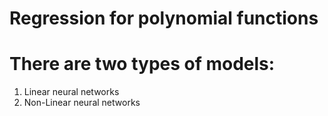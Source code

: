 # Regression for polynomial functions
# There are two types of models:
1. Linear neural networks
2. Non-Linear neural networks
